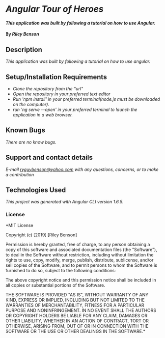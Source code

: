 # _Angular Tour of Heroes_

####  _This application was built by following a tutorial on how to use Angular._

#### By _**Riley Benson**_

## Description

_This application was built by following a tutorial on how to use angular._

## Setup/Installation Requirements

* _Clone the repository from the "url"_
* _Open the repository in your preferred text editor_
* _Run 'npm install' in your preferred terminal(node.js must be downloaded on the computer)._
* _run 'ng serve --open' in your preferred terminal to launch the application in a web browser._

## Known Bugs

_There are no know bugs._

## Support and contact details

_E-mail ryguybenson@yahoo.com with any questions, concerns, or to make a contribution_

## Technologies Used

_This project was generated with Angular CLI version 1.6.5._

### License

*MIT License

Copyright (c) [2019] [Riley Benson]

Permission is hereby granted, free of charge, to any person obtaining a copy of this software and associated documentation files (the "Software"), to deal in the Software without restriction, including without limitation the rights to use, copy, modify, merge, publish, distribute, sublicense, and/or sell copies of the Software, and to permit persons to whom the Software is furnished to do so, subject to the following conditions:

The above copyright notice and this permission notice shall be included in all copies or substantial portions of the Software.

THE SOFTWARE IS PROVIDED "AS IS", WITHOUT WARRANTY OF ANY KIND, EXPRESS OR IMPLIED, INCLUDING BUT NOT LIMITED TO THE WARRANTIES OF MERCHANTABILITY, FITNESS FOR A PARTICULAR PURPOSE AND NONINFRINGEMENT. IN NO EVENT SHALL THE AUTHORS OR COPYRIGHT HOLDERS BE LIABLE FOR ANY CLAIM, DAMAGES OR OTHER LIABILITY, WHETHER IN AN ACTION OF CONTRACT, TORT OR OTHERWISE, ARISING FROM, OUT OF OR IN CONNECTION WITH THE SOFTWARE OR THE USE OR OTHER DEALINGS IN THE SOFTWARE.*
